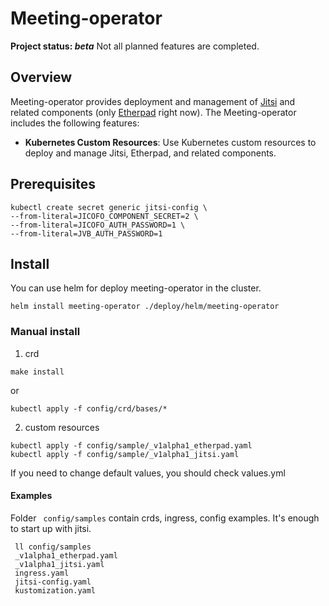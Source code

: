 # Meeting-operator
**Project status: *beta*** Not all planned features are completed.

## Overview
Meeting-operator provides deployment and management of [Jitsi](https://jitsi.org/) 
and related components (only [Etherpad](https://etherpad.org/) right now).
The Meeting-operator includes the following features:

* **Kubernetes Custom Resources**: Use Kubernetes custom resources to deploy and manage Jitsi, Etherpad,
  and related components.

## Prerequisites
```
kubectl create secret generic jitsi-config \
--from-literal=JICOFO_COMPONENT_SECRET=2 \
--from-literal=JICOFO_AUTH_PASSWORD=1 \
--from-literal=JVB_AUTH_PASSWORD=1
```
## Install
You can use helm for deploy meeting-operator in the cluster.
```
helm install meeting-operator ./deploy/helm/meeting-operator
```
### Manual install
1. crd
```
make install
```
or
```
kubectl apply -f config/crd/bases/*
```
2. custom resources
```
kubectl apply -f config/sample/_v1alpha1_etherpad.yaml
kubectl apply -f config/sample/_v1alpha1_jitsi.yaml
```

If you need to change default values, you should check values.yml

#### Examples
Folder ``` config/samples``` contain crds, ingress, config examples. It's enough to 
start up with jitsi.
```
 ll config/samples
 _v1alpha1_etherpad.yaml
 _v1alpha1_jitsi.yaml
 ingress.yaml
 jitsi-config.yaml
 kustomization.yaml

```

